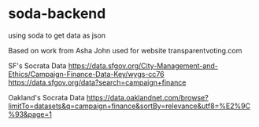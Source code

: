 # soda-backend
using soda to get data as json


Based on work from Asha John used for website 
transparentvoting.com

SF's Socrata Data
https://data.sfgov.org/City-Management-and-Ethics/Campaign-Finance-Data-Key/wygs-cc76
https://data.sfgov.org/data?search=campaign+finance

Oakland's Socrata Data
https://data.oaklandnet.com/browse?limitTo=datasets&q=campaign+finance&sortBy=relevance&utf8=%E2%9C%93&page=1

